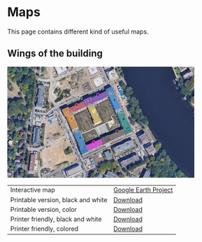 # Maps

This page contains different kind of useful maps.

## Wings of the building

<img src="./resources/building_wings.png" alt="wings_of_the_building" width="85%"/>

|||
|-|-|
| Interactive map | [Google Earth Project](https://earth.google.com/earth/d/1wL9vX30Bzxr9eJdmouX-m0lGuk-UlAH_?usp=sharing) |
| Printable version, black and white | [Download](./resources/wings_bw.pdf) |
| Printable version, color | [Download](./resources/wings_colored.pdf) |
| Printer friendly, black and white | [Download](./resources/wings_printer_friendly_bw.pdf) |
| Printer friendly, colored | [Download](./resources/wings_printer_friendly_colored.pdf) |
